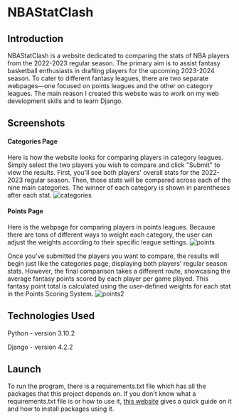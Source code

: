 # NBAStatClash

## Introduction
NBAStatClash is a website dedicated to comparing the stats of NBA players from the 2022-2023 regular season. The primary aim is to assist fantasy basketball enthusiasts in drafting players for the upcoming 2023-2024 season. To cater to different fantasy leagues, there are two separate webpages—one focused on points leagues and the other on category leagues. The main reason I created this website was to work on my web development skills and to learn Django.

## Screenshots
#### Categories Page
Here is how the website looks for comparing players in category leagues. Simply select the two players you wish to compare and click "Submit" to view the results. First, you'll see both players' overall stats for the 2022-2023 regular season. Then, those stats will be compared across each of the nine main categories. The winner of each category is shown in parentheses after each stat.
![categories](https://github.com/charlml1/NBAStatClash/assets/44219118/52893320-1496-4321-80d5-c296e2bfdcc5)

#### Points Page
Here is the webpage for comparing players in points leagues. Because there are tons of different ways to weight each category, the user can adjust the weights according to their specific league settings.
![points](https://github.com/charlml1/NBAStatClash/assets/44219118/3db5cfdb-a331-4097-9fa7-cc133dc40211)

Once you've submitted the players you want to compare, the results will begin just like the categories page, displaying both players' regular season stats. However, the final comparison takes a different route, showcasing the average fantasy points scored by each player per game played. This fantasy point total is calculated using the user-defined weights for each stat in the Points Scoring System. 
![points2](https://github.com/charlml1/NBAStatClash/assets/44219118/49cf9c73-de05-4225-936f-d8eb355a0d96)

## Technologies Used
Python - version 3.10.2

Django - version 4.2.2

## Launch
To run the program, there is a requirements.txt file which has all the packages that this project depends on. If you don't know what a requirements.txt file is or how to use it, [this website](https://learnpython.com/blog/python-requirements-file/) gives a quick guide on it and how to install packages using it.

